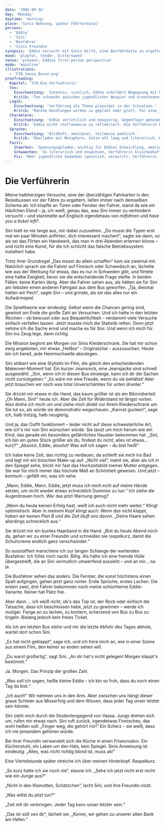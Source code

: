 ```yaml
---
date: '1985-09-16'
day: 'Monday'
daytime: 'morning'
place: 'Sinis Wohnung, später Fährterminal'
persons:
  - 'Eddie'
  - 'Sini'
  - 'Busfahrer'
  - 'Sinis Freundin'
synopsis: 'Eddie versucht mit Sinis Hilfe, eine Busfahrkarte zu ergattern, scheitert jedoch. Sini stylt sie um, und Eddie bekommt ihre Haare raspelkurz geschnitten.'
mood: 'playful, tender, bittersweet'
tense: 'present, Eddies first-person perspective'
mode: 'mainline'
illustrations:
  - 'FIN_Vaasa_Busse.png'
proofreading:
  Kapitel: '570_Die_Verfuehrerin'
  Ton:
    Einschaetzung: 'Intensiv, sinnlich, Eddie schildert Begegnung mit Faszination und Unsicherheit.'
    Kritik: 'Ton schwankt zwischen jugendlicher Neugier und erwachsener Sinnlichkeit. Gefahr: wirkt zu literarisch und abgeklärt für Eddies Alter.'
  Logik:
    Einschaetzung: 'Verführung als Thema plausibel in der Situation.'
    Kritik: 'Manche Handlungen wirken zu geplant oder glatt. Für eine jugendliche Perspektive fehlen mehr Brüche und Unsicherheiten.'
  Charaktere:
    Einschaetzung: 'Eddie verletzlich und neugierig, Gegenfigur geheimnisvoll und stärker.'
    Kritik: 'Eddie wirkt stellenweise zu reflektiert. Die Verführerin bleibt klischeehaft, wenig eigene Tiefe.'
  Sprache:
    Einschaetzung: 'Bildhaft, emotional, teilweise poetisch.'
    Kritik: 'Überladen mit Metaphern, Sätze oft lang und literarisch. Wenig jugendliche Direktheit oder spontane Sprache.'
  Fazit:
    Staerken: 'Spannungsgeladen, wichtig für Eddies Entwicklung, emotionale Intensität.'
    Schwaechen: 'Zu literarisch und erwachsen, Verführerin klischeehaft, Eddies Unsicherheit zu wenig spürbar.'
    Fix: 'Mehr jugendliche Gedanken (peinlich, verwirrt), Verführerin individueller zeichnen, Sprache straffen und weniger Metaphern.'
---
```


# Die Verführerin

Meine halbherzigen Versuche, eine der überzähligen Fahrkarten in den Reisebussen
vor der Fähre zu ergattern, liefen immer nach demselben Schema ab: Ich klopfte
an Türen oder Fenster der Fahrer, stand da wie ein Häufchen Elend – ja, ich
weiß, genau das, was Sini immer zu verhindern versucht – und stammelte auf
Englisch irgendetwas von *mitfahren* und *have you a ticket left?*.

Sini hielt es nie lange aus, mir dabei zuzusehen. „Du musst die Typen erst mal
ein paar Minuten anflirten, dich interessant machen!“, sagte sie dann, so als
sei das Flirten ein Handwerk, das man in drei Abenden erlernen könne – und nicht
eine Kunst, für die ich schlicht das falsche Betriebssystem installiert habe.

Trotz ihrer Grundregel „Das musst du allein schaffen“ kam sie zweimal mit.
Natürlich sprach sie die Fahrer auf Finnisch oder Schwedisch an, lächelte wie
aus der Werbung für etwas, das es nur in Schweden gibt, und flirtete eine halbe
Ewigkeit, bevor sie die entscheidende Frage stellte. In beiden Fällen: keine
Karten übrig. Aber die Fahrer sahen aus, als hätten sie für Sini am liebsten
einen anderen Fahrgast aus dem Bus geworfen. „Tja, diesmal hatten wir Pech“,
sagte Sini – und grinste, als sei das alles nur ein Aufwärmspiel.

Die Spieltheorie war eindeutig: Selbst wenn die Chancen gering sind, gewinnt am
Ende die große Zahl an Versuchen. Und ich hatte in den letzten Wochen – ob
bewusst oder aus Bequemlichkeit – verdammt viele Versuche einfach verfallen
lassen. Jetzt musste mich die Statistik retten. Denn jetzt nehme ich die Sache
ernst und mache es für Sini. Und wenn ich mich für Sini ins Zeug lege, dann
richtig.

Die Mission beginnt am Morgen vor Sinis Kleiderschrank. Sie hat mir schon ewig
angeboten, mir etwas „Heißes“ – Originalzitat – auszusuchen. Heute bin ich
bereit, jede Hemmschwelle abzulegen.

Sini stöbert wie eine Stylistin im Film, die gleich den entscheidenden
Makeover-Moment hat. Ein kurzer Jeansrock, eine Jeansjacke sind schnell
ausgewählt. „Sini, wenn ich in diesen Bus einsteige, kann ich dir die Sachen
nicht zurückgeben.“ „Es wäre mir eine Freude, wenn du sie behältst! Aber jetzt
brauchen wir noch was total Unverschämtes für unten drunter.“

Sie drückt mir etwas in die Hand, das kaum größer ist als ein Bikinioberteil.
„Oh Mann, Sini!“ heule ich. Aber die Zeit für Widerstand ist längst vorbei. Also
drehe ich mich um und ziehe mich direkt vor ihrem Kleiderschrank um. Sie tut so,
als würde sie demonstrativ wegschauen. „Kannst gucken!“, sage ich, halb trotzig,
halb neugierig.

Und ja, das Outfit funktioniert – leider nicht auf diese schwesterliche Art, wie
ich's mir von Sini wünschen würde. Sie tanzt um mich herum wie ein Kind, das
gerade ein besonders gefährliches Haustier bekommen hat. „Sini, ich bin ein
gutes Stück größer als du, findest du nicht, alles ist etwas… kurz?“ „Absolut,
Eddie, absolut! Was soll ich sagen – du bist heiß!“

Ich habe keine Zeit, das richtig zu verdauen, da schleift sie mich ins Bad und
legt mir ein bisschen Make-up auf. „Nicht viel“, meint sie, aber als ich in den
Spiegel sehe, blickt mir fast das Hochzeitsbild meiner Mutter entgegen. Sie war
für mich immer das höchste Maß an Schönheit gewesen. Und jetzt – komisch –
gefällt mir, was ich sehe.

„Mann, Eddie, Mann, Eddie, jetzt muss ich mich echt auf meine Hände setzen, um
nicht wieder etwas schrecklich Dummes zu tun.“ Ich ziehe die Augenbrauen hoch.
War das jetzt Warnung genug?

„Wenn du heute keinen Erfolg hast, weiß ich auch nicht mehr weiter.“ Klingt
optimistisch. Aber in meinem Kopf klingt auch: *Wenn das nicht klappt, haben wir
keinen Plan B und die Zeit läuft uns davon.* „Deine Haare sehen allerdings
schrecklich aus.“

Sie drückt mir ein buntes Haarband in die Hand. „Bist du heute Abend noch da,
gehen wir zu einer Freundin und schneiden sie raspelkurz, damit die Schuhcreme
endlich ganz verschwindet.“

So ausstaffiert marschiere ich zur langen Schlange der wartenden Busfahrer. Ich
fühle mich nackt. Billig. Als hätte ich eine fremde Hülle übergestreift, die an
Sini vermutlich umwerfend aussieht – und an mir… na ja.

Die Busfahrer sehen das anders. Die Fenster, die sonst höchstens einen Spalt
aufgingen, gehen jetzt ganz runter. Erste Sprüche, erstes Lachen. Die ersten
zwei, drei Fahrer bekommen noch meine schüchterne Eddie-Variante. Keiner hat
Platz frei.

Aber dann … ich weiß nicht, ob's das Top ist, der Rock oder einfach die
Tatsache, dass ich beschlossen habe, *jetzt* zu gewinnen – werde ich mutiger.
Fange an zu lachen, zu kontern, scherzend von Bus zu Bus zu tingeln. Bislang
jedoch kein freies Ticket.

Als ich am letzten Bus stehe und mir die letzte Abfuhr des Tages abhole, wartet
dort schon Sini.

„Es hat nicht geklappt“, sage ich, und ich höre mich an, wie in einer Szene aus
einem Film, den keiner so enden sehen will.

„Du warst großartig“, sagt Sini. „An dir hat's nicht gelegen! Morgen klappt's
bestimmt.“

Ja. Morgen. Das Prinzip der großen Zahl.

„Was soll ich sagen, heiße kleine Eddie – ich bin so froh, dass du noch einen
Tag da bist.“

„Ich auch!“ Wir nehmen uns in den Arm. Aber zwischen uns hängt dieser graue
Schleier aus Misserfolg und dem Wissen, dass jeder Tag unser letzter sein
könnte.

Sini zieht mich durch die Studentengegend von Vaasa. Jungs drehen sich um, rufen
mir etwas nach. Sini ruft zurück, irgendetwas Finnisches, das wohl heißen soll:
„Finger weg, die gehört mir!“ Ein Scherz – sie weiß, dass ich nie jemandem
gehören würde.

Bei ihrer Freundin verwandelt sich die Küche in einen Friseursalon. Ein
Küchenstuhl, ein Laken um den Hals, kein Spiegel. Sinis Anweisung ist eindeutig:
„Alles, was nicht richtig blond ist, muss ab!“

Eine Viertelstunde später streiche ich über meinen Hinterkopf. Raspelkurz.

„So kurz hatte ich sie noch nie“, staune ich. „Sehe ich jetzt nicht erst recht
wie ein Junge aus?“

„Nicht in den Klamotten, Schätzchen“, lacht Sini, und ihre Freundin nickt.

„Was willst du jetzt tun?“

„Zeit mit dir verbringen. Jeder Tag kann unser letzter sein.“

„Das ist süß von dir“, lächelt sie. „Komm, wir gehen zu unserer alten Bank am
Hafen.“
